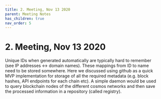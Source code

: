 ```yaml
---
title: 2. Meeting, Nov 13 2020
parent: Meeting Notes
has_children: true
nav_order: 5
---
```


# 2. Meeting, Nov 13 2020

Unique IDs when generated automatically are typically hard to remember (see IP addresses <-> domain names).
These mappings from ID to name need to be stored somewhere. Here we discussed using github as a quick MVP implementation for storage of all the required metadata (e.g. block hashes, API endpoints for each chain etc). A simple daemon would be used to query blockchain nodes of the different cosmos networks and then save the processed information in a repository (called registry).

